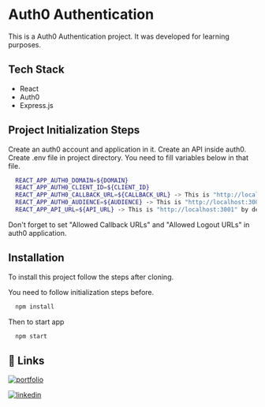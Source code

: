 # Auth0 Authentication

This is a Auth0 Authentication project. It was developed for learning purposes.

## Tech Stack

- React
- Auth0
- Express.js

## Project Initialization Steps

Create an auth0 account and application in it.
Create an API inside auth0.
Create .env file in project directory. You need to fill variables below in that file.

```bash
  REACT_APP_AUTH0_DOMAIN=${DOMAIN}
  REACT_APP_AUTH0_CLIENT_ID=${CLIENT_ID}
  REACT_APP_AUTH0_CALLBACK_URL=${CALLBACK_URL} -> This is "http://localhost:3000" by default
  REACT_APP_AUTH0_AUDIENCE=${AUDIENCE} -> This is "http://localhost:3001" by default
  REACT_APP_API_URL=${API_URL} -> This is "http://localhost:3001" by default
```

Don't forget to set "Allowed Callback URLs" and "Allowed Logout URLs" in auth0 application.

## Installation

To install this project follow the steps after cloning.

You need to follow initialization steps before.

```bash
  npm install
```

Then to start app

```bash
  npm start
```

## 🔗 Links

[![portfolio](https://img.shields.io/badge/my_portfolio-000?style=for-the-badge&logo=ko-fi&logoColor=white)](https://mammimia.github.io/portfolio/)

[![linkedin](https://img.shields.io/badge/linkedin-0A66C2?style=for-the-badge&logo=linkedin&logoColor=white)](https://www.linkedin.com/in/muhammed-ali-aydin/)

